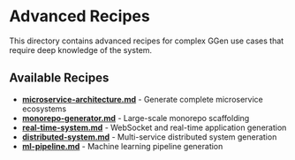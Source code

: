 # Advanced Recipes

This directory contains advanced recipes for complex GGen use cases that require deep knowledge of the system.

## Available Recipes

- **[microservice-architecture.md](microservice-architecture.md)** - Generate complete microservice ecosystems
- **[monorepo-generator.md](monorepo-generator.md)** - Large-scale monorepo scaffolding
- **[real-time-system.md](real-time-system.md)** - WebSocket and real-time application generation
- **[distributed-system.md](distributed-system.md)** - Multi-service distributed system generation
- **[ml-pipeline.md](ml-pipeline.md)** - Machine learning pipeline generation
